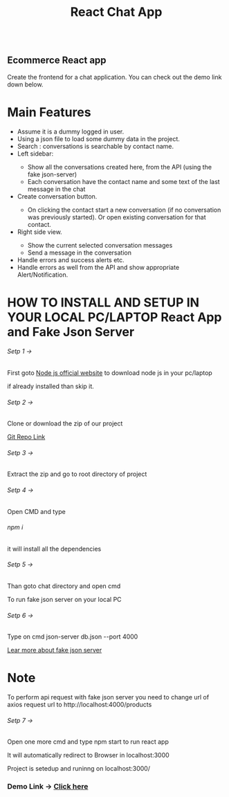 <h1 align="center">React Chat App</h1> <br/><br/>

## Ecommerce React app
<p>Create the frontend for a chat application. You can check out the demo link down below.</p>


# Main Features
<ul>
    <li>Assume it is a dummy logged in user.</li>
    <li>Using a json file to load some dummy data in the project.</li>
    <li>Search : conversations is searchable by contact name.</li>
    <li>Left sidebar:</li>
    <ul>
        <li>Show all the conversations created here, from the API (using the fake json-server) </li>
        <li>Each conversation have the contact name and some text of the last message in the chat</li>
    </ul>
    <li>Create conversation button.</li>
    <ul>
        <li>On clicking the contact start a new conversation (if no conversation was previously started). Or open existing conversation for that contact.</li>
    </ul>
    <li>Right side view.</li>
    <ul>
        <li>Show the current selected conversation messages</li>
        <li>Send a message in the conversation</li>
    </ul>
    <li>Handle errors and success alerts etc.</li>
    <li>Handle errors as well from the API and show appropriate Alert/Notification.</li>
</ul>


# HOW TO INSTALL AND SETUP IN YOUR LOCAL PC/LAPTOP React App and Fake Json Server

<h6>Setp 1 -></h6> <p>First goto <a href="https://nodejs.org/en">Node js official website</a> to download node js in your pc/laptop</p>
</h6><p>if already installed than skip it.</p>

<h6>Setp 2 -></h6><p>Clone or download the zip of our project</p>
<a href="https://github.com/Karimansari4/reactChatApp.git">Git Repo Link</a>

<h6>Setp 3 -></h6><p>Extract the zip and go to root directory of project</p>

<h6>Setp 4 -></h6><p>Open CMD and type <h6>npm i</h6> it will install all the dependencies</p>

<h6>Setp 5 -></h6><p>Than goto chat directory and open cmd</p>

<p>To run fake json server on your local PC</p>
<h6>Setp 6 -></h6><p>Type on cmd json-server db.json --port 4000</p>
<a href="https://www.npmjs.com/package/json-server">Lear more about fake json server</a>

# Note
<p>To perform api request with fake json server you need to change url of axios request url to http://localhost:4000/products</p>

<h6>Setp 7 -></h6><p>Open one more cmd and type npm start to run react app</p>

<p>It will automatically redirect to Browser in localhost:3000</p>

<p>Project is setedup and runinng on localhost:3000/</p>

<h3>Demo Link -> <a href="https://6497de07f4f57452d09b5a21--musical-salmiakki-e66fd5.netlify.app/">Click here</a></h3>